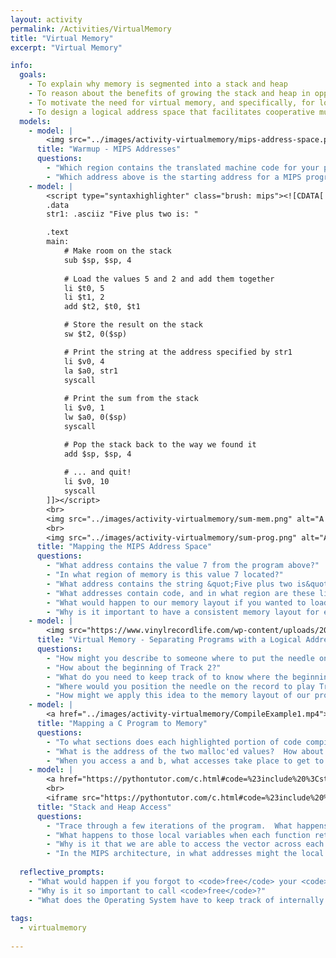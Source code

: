 ```yaml
---
layout: activity
permalink: /Activities/VirtualMemory
title: "Virtual Memory"
excerpt: "Virtual Memory"

info:
  goals: 
    - To explain why memory is segmented into a stack and heap
    - To reason about the benefits of growing the stack and heap in opposite directions
    - To motivate the need for virtual memory, and specifically, for logical addressing
    - To design a logical address space that facilitates cooperative multitasking
  models:
    - model: |
        <img src="../images/activity-virtualmemory/mips-address-space.png" alt="The MIPS address space includes a stack that begins at the top of the address space and grows downward, while the heap is in the lower region of the address space and grows upward.">
      title: "Warmup - MIPS Addresses"
      questions:
        - "Which region contains the translated machine code for your program?"
        - "Which address above is the starting address for a MIPS program?"
    - model: |
        <script type="syntaxhighlighter" class="brush: mips"><![CDATA[
        .data 
        str1: .asciiz "Five plus two is: "

        .text
        main:
            # Make room on the stack
            sub $sp, $sp, 4 
            
            # Load the values 5 and 2 and add them together
            li $t0, 5
            li $t1, 2
            add $t2, $t0, $t1

            # Store the result on the stack
            sw $t2, 0($sp)

            # Print the string at the address specified by str1
            li $v0, 4
            la $a0, str1
            syscall
         
            # Print the sum from the stack
            li $v0, 1
            lw $a0, 0($sp)
            syscall

            # Pop the stack back to the way we found it
            add $sp, $sp, 4
            
            # ... and quit!
            li $v0, 10
            syscall        
        ]]></script>
        <br>
        <img src="../images/activity-virtualmemory/sum-mem.png" alt="A MIPS program running with its memory laid out across its various segments.">
        <br>
        <img src="../images/activity-virtualmemory/sum-prog.png" alt="A snippet of MIPS code for the program that generated this memory layout.">
      title: "Mapping the MIPS Address Space"
      questions:
        - "What address contains the value 7 from the program above?"
        - "In what region of memory is this value 7 located?"
        - "What address contains the string &quot;Five plus two is&quot;, and in what region is this located?"
        - "What addresses contain code, and in what region are these lines of code stored?"
        - "What would happen to our memory layout if you wanted to load and run another program?"
        - "Why is it important to have a consistent memory layout for each program we compile?  In other words, why not just randomize where things go in our program so that it is less likely that programs interfere with one another?"        
    - model: |
        <img src="https://www.vinylrecordlife.com/wp-content/uploads/2020/07/VINYL-RECORD-LIFE-TRACK-LISTING-1024x683.jpg?ezimgfmt=ng:webp/ngcb2" alt="Record showing tracks from vinylrecordlife.com"> 
      title: "Virtual Memory - Separating Programs with a Logical Address Space"
      questions:
        - "How might you describe to someone where to put the needle on the record to play the beginning of Track (program!) 1?"
        - "How about the beginning of Track 2?"
        - "What do you need to keep track of to know where the beginning of each song is located?"
        - "Where would you position the needle on the record to play Track 3 starting from the 1 minute mark?"
        - "How might we apply this idea to the memory layout of our programs so that we can compile them with a consistent layout, but also load multiple programs at the same time?"
    - model: |
        <a href="../images/activity-virtualmemory/CompileExample1.mp4"><img src="../images/activity-virtualmemory/CompileExample1-still.png" alt="An example C program that allocates two integers, adds them together, and stores their sum in an uninitialized global variable"></a>
      title: "Mapping a C Program to Memory"
      questions:
        - "To what sections does each highlighted portion of code compile in a C program?"
        - "What is the address of the two malloc'ed values?  How about the integer variables <code>a</code> and <code>b</code>?"
        - "When you access a and b, what accesses take place to get to the heap?"
    - model: |
        <a href="https://pythontutor.com/c.html#code=%23include%20%3Cstdio.h%3E%0A%23include%20%3Cstdlib.h%3E%0A%0Aint%20capacity%20%3D%200%3B%20//%20how%20many%20elements%20are%20in%20the%20vector%20now%3F%0Aint%20size%20%3D%2010%3B%20//%20what%20is%20the%20allocated%20size%20of%20the%20vector%20in%20elements%3F%0Aconst%20int%20N%20%3D%2030%3B%20//%20how%20many%20elements%20will%20we%20insert%3F%0A%0A/*%20Given%20a%20vector%20and%20a%20new%20size,%20reallocate%20the%20vector.%20%20%0A%20*%20We%20assume%20that%20this%20is%20a%20vector%20of%20integers%3B%20therefore,%0A%20*%20the%20allocated%20size%20will%20be%20newSize%20*%20sizeof%28int%29.%20%20%0A%20*%20Return%20the%20new%20vector%20address,%20since%20reallocation%20can%20%0A%20*%20cause%20the%20allocated%20memory%20to%20relocate%20to%20a%20new%20address%0A%20*%20with%20enough%20free%20contiguous%20space%20to%20reside.%0A%20*/%0Aint*%20resize%28int*%20vector,%20int%20newSize%29%20%7B%0A%20%20%20%20if%28vector%20%3D%3D%20NULL%29%20return%20NULL%3B%0A%20%20%20%20%0A%20%20%20%20size%20%3D%20newSize%3B%0A%20%20%20%20vector%20%3D%20%28int*%29%20realloc%28vector,%20newSize%20*%20sizeof%28int%29%29%3B%0A%20%20%20%20%0A%20%20%20%20if%28vector%20%3D%3D%20NULL%29%20%7B%0A%20%20%20%20%20%20%20%20perror%28%22Failed%20to%20resize%22%29%3B%0A%20%20%20%20%20%20%20%20return%20NULL%3B%0A%20%20%20%20%7D%0A%20%20%20%20%0A%20%20%20%20return%20vector%3B%0A%7D%0A%0A/*%20Given%20a%20value,%20push%20the%20value%20to%20the%20back%20of%20the%20vector,%0A%20*%20resizing%20the%20vector%20to%20double%20its%20size%20whenever%20it%20becomes%0A%20*%20full.%20%20Fun%20fact%20-%20this%20is%20how%20the%20Java%20ArrayList%20works!%0A%20*/%0Aint*%20push%28int%20val,%20int*%20vector%29%20%7B%0A%20%20%20%20printf%28%22Pushing%20%25d%5Cn%22,%20val%29%3B%0A%20%20%20%20if%28vector%20%3D%3D%20NULL%29%20return%20NULL%3B%0A%20%20%20%20%0A%20%20%20%20if%28capacity%20%3E%3D%20size%29%20%7B%0A%20%20%20%20%20%20%20%20vector%20%3D%20resize%28vector,%202%20*%20size%29%3B%0A%20%20%20%20%20%20%20%20if%28vector%20%3D%3D%20NULL%29%20return%20NULL%3B%0A%20%20%20%20%7D%0A%20%20%20%20%0A%20%20%20%20capacity%20%3D%20capacity%20%2B%201%3B%0A%20%20%20%20vector%5Bcapacity-1%5D%20%3D%20val%3B%0A%20%20%20%20%0A%20%20%20%20return%20vector%3B%0A%7D%0A%0A/*%20Iteratively%20print%20each%20value%20of%20the%20vector.%20*/%0Avoid%20printList%28int*%20vector%29%20%7B%0A%20%20%20%20int%20i%20%3D%200%3B%0A%20%20%20%20%0A%20%20%20%20for%28i%20%3D%200%3B%20i%20%3C%20capacity%20-%201%3B%20i%2B%2B%29%20%7B%0A%20%20%20%20%20%20%20%20printf%28%22%25d%20%22,%20vector%5Bi%5D%29%3B%0A%20%20%20%20%7D%0A%20%20%20%20%0A%20%20%20%20printf%28%22%5Cn%22%29%3B%0A%7D%0A%0Aint%20main%28void%29%20%7B%0A%20%20%20%20//%20Create%20the%20vector%0A%20%20%20%20int*%20vec%20%3D%20%28int*%29%20malloc%28size%20*%20sizeof%28int%29%29%3B%0A%20%20%20%20%0A%20%20%20%20if%28vec%20%3D%3D%20NULL%29%20%7B%0A%20%20%20%20%20%20%20%20perror%28%22Failed%20to%20allocate%20vector%22%29%3B%0A%20%20%20%20%20%20%20%20return%20-1%3B%0A%20%20%20%20%7D%0A%20%20%20%20%0A%20%20%20%20//%20Push%20N%20values%20to%20the%20vector%0A%20%20%20%20int%20i%20%3D%200%3B%0A%0A%20%20%20%20for%28i%20%3D%200%3B%20i%20%3C%20N%3B%20i%2B%2B%29%20%7B%0A%20%20%20%20%20%20%20%20vec%20%3D%20push%28i,%20vec%29%3B%0A%20%20%20%20%20%20%20%20%0A%20%20%20%20%20%20%20%20if%28vec%20%3D%3D%20NULL%29%20%7B%0A%20%20%20%20%20%20%20%20%20%20%20%20printf%28%22NULL%20vector%20during%20allocation%5Cn%22%29%3B%0A%20%20%20%20%20%20%20%20%20%20%20%20return%20-2%3B%0A%20%20%20%20%20%20%20%20%7D%0A%20%20%20%20%7D%0A%20%20%20%20%0A%20%20%20%20//%20Print%20the%20vector%0A%20%20%20%20printList%28vec%29%3B%0A%0A%20%20%20%20//%20Don't%20forget%20to%20free%20the%20variable!%0A%20%20%20%20free%28vec%29%3B%0A%0A%20%20%20%20return%200%3B%0A%7D&mode=edit&origin=opt-frontend.js&py=c_gcc9.3.0&rawInputLstJSON=%5B%5D" target="_blank">Open the code visualizer below in a new window!</a>
        <br>
        <iframe src="https://pythontutor.com/c.html#code=%23include%20%3Cstdio.h%3E%0A%23include%20%3Cstdlib.h%3E%0A%0Aint%20capacity%20%3D%200%3B%20//%20how%20many%20elements%20are%20in%20the%20vector%20now%3F%0Aint%20size%20%3D%2010%3B%20//%20what%20is%20the%20allocated%20size%20of%20the%20vector%20in%20elements%3F%0Aconst%20int%20N%20%3D%2030%3B%20//%20how%20many%20elements%20will%20we%20insert%3F%0A%0A/*%20Given%20a%20vector%20and%20a%20new%20size,%20reallocate%20the%20vector.%20%20%0A%20*%20We%20assume%20that%20this%20is%20a%20vector%20of%20integers%3B%20therefore,%0A%20*%20the%20allocated%20size%20will%20be%20newSize%20*%20sizeof%28int%29.%20%20%0A%20*%20Return%20the%20new%20vector%20address,%20since%20reallocation%20can%20%0A%20*%20cause%20the%20allocated%20memory%20to%20relocate%20to%20a%20new%20address%0A%20*%20with%20enough%20free%20contiguous%20space%20to%20reside.%0A%20*/%0Aint*%20resize%28int*%20vector,%20int%20newSize%29%20%7B%0A%20%20%20%20if%28vector%20%3D%3D%20NULL%29%20return%20NULL%3B%0A%20%20%20%20%0A%20%20%20%20size%20%3D%20newSize%3B%0A%20%20%20%20vector%20%3D%20%28int*%29%20realloc%28vector,%20newSize%20*%20sizeof%28int%29%29%3B%0A%20%20%20%20%0A%20%20%20%20if%28vector%20%3D%3D%20NULL%29%20%7B%0A%20%20%20%20%20%20%20%20perror%28%22Failed%20to%20resize%22%29%3B%0A%20%20%20%20%20%20%20%20return%20NULL%3B%0A%20%20%20%20%7D%0A%20%20%20%20%0A%20%20%20%20return%20vector%3B%0A%7D%0A%0A/*%20Given%20a%20value,%20push%20the%20value%20to%20the%20back%20of%20the%20vector,%0A%20*%20resizing%20the%20vector%20to%20double%20its%20size%20whenever%20it%20becomes%0A%20*%20full.%20%20Fun%20fact%20-%20this%20is%20how%20the%20Java%20ArrayList%20works!%0A%20*/%0Aint*%20push%28int%20val,%20int*%20vector%29%20%7B%0A%20%20%20%20printf%28%22Pushing%20%25d%5Cn%22,%20val%29%3B%0A%20%20%20%20if%28vector%20%3D%3D%20NULL%29%20return%20NULL%3B%0A%20%20%20%20%0A%20%20%20%20if%28capacity%20%3E%3D%20size%29%20%7B%0A%20%20%20%20%20%20%20%20vector%20%3D%20resize%28vector,%202%20*%20size%29%3B%0A%20%20%20%20%20%20%20%20if%28vector%20%3D%3D%20NULL%29%20return%20NULL%3B%0A%20%20%20%20%7D%0A%20%20%20%20%0A%20%20%20%20capacity%20%3D%20capacity%20%2B%201%3B%0A%20%20%20%20vector%5Bcapacity-1%5D%20%3D%20val%3B%0A%20%20%20%20%0A%20%20%20%20return%20vector%3B%0A%7D%0A%0A/*%20Iteratively%20print%20each%20value%20of%20the%20vector.%20*/%0Avoid%20printList%28int*%20vector%29%20%7B%0A%20%20%20%20int%20i%20%3D%200%3B%0A%20%20%20%20%0A%20%20%20%20for%28i%20%3D%200%3B%20i%20%3C%20capacity%20-%201%3B%20i%2B%2B%29%20%7B%0A%20%20%20%20%20%20%20%20printf%28%22%25d%20%22,%20vector%5Bi%5D%29%3B%0A%20%20%20%20%7D%0A%20%20%20%20%0A%20%20%20%20printf%28%22%5Cn%22%29%3B%0A%7D%0A%0Aint%20main%28void%29%20%7B%0A%20%20%20%20//%20Create%20the%20vector%0A%20%20%20%20int*%20vec%20%3D%20%28int*%29%20malloc%28size%20*%20sizeof%28int%29%29%3B%0A%20%20%20%20%0A%20%20%20%20if%28vec%20%3D%3D%20NULL%29%20%7B%0A%20%20%20%20%20%20%20%20perror%28%22Failed%20to%20allocate%20vector%22%29%3B%0A%20%20%20%20%20%20%20%20return%20-1%3B%0A%20%20%20%20%7D%0A%20%20%20%20%0A%20%20%20%20//%20Push%20N%20values%20to%20the%20vector%0A%20%20%20%20int%20i%20%3D%200%3B%0A%0A%20%20%20%20for%28i%20%3D%200%3B%20i%20%3C%20N%3B%20i%2B%2B%29%20%7B%0A%20%20%20%20%20%20%20%20vec%20%3D%20push%28i,%20vec%29%3B%0A%20%20%20%20%20%20%20%20%0A%20%20%20%20%20%20%20%20if%28vec%20%3D%3D%20NULL%29%20%7B%0A%20%20%20%20%20%20%20%20%20%20%20%20printf%28%22NULL%20vector%20during%20allocation%5Cn%22%29%3B%0A%20%20%20%20%20%20%20%20%20%20%20%20return%20-2%3B%0A%20%20%20%20%20%20%20%20%7D%0A%20%20%20%20%7D%0A%20%20%20%20%0A%20%20%20%20//%20Print%20the%20vector%0A%20%20%20%20printList%28vec%29%3B%0A%0A%20%20%20%20//%20Don't%20forget%20to%20free%20the%20variable!%0A%20%20%20%20free%28vec%29%3B%0A%0A%20%20%20%20return%200%3B%0A%7D&mode=edit&origin=opt-frontend.js&py=c_gcc9.3.0&rawInputLstJSON=%5B%5D" width="800" height="600">
      title: "Stack and Heap Access"
      questions:
        - "Trace through a few iterations of the program.  What happens to the local variables of each function as it is called?"
        - "What happens to those local variables when each function returns?"
        - "Why is it that we are able to access the vector across each function call, when the local variable storing its location is created as a local stack variable in <code>main</code>?"
        - "In the MIPS architecture, in what addresses might the local variables of each function be stored as they are called?"   
        
  reflective_prompts: 
    - "What would happen if you forgot to <code>free</code> your <code>malloc</code>'ed memory, and then your program terminated normally?"
    - "Why is it so important to call <code>free</code>?"
    - "What does the Operating System have to keep track of internally for each running program (&quot;process&quot;) in order to locate its stack variables?  In other words, given a logical address (which is not unique across programs), how do you determine the actual physical address in memory of that value?"
    
tags:
  - virtualmemory
  
---
```


